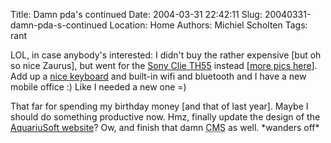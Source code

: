 Title: Damn pda's continued
Date: 2004-03-31 22:42:11
Slug: 20040331-damn-pda-s-continued
Location: Home
Authors: Michiel Scholten
Tags: rant

<p>LOL, in case anybody's interested: I didn't buy the rather expensive [but oh so nice Zaurus], but went for the <a href="http://www.brighthand.com/article/Sony_Clie_TH55_Review">Sony Clie TH55</a> instead [<a href="http://www.palminfocenter.com/view_Story.asp?ID=6604">more pics here</a>]. Add up a <a href="http://www.bargainpda.com/default.asp?newsID=1846&amp;showComments=true">nice keyboard</a> and built-in wifi and bluetooth and I have a new mobile office :) Like I needed a new one =)</p>
<p>That far for spending my birthday money [and that of last year]. Maybe I should do something productive now. Hmz, finally update the design of the <a href="/">AquariuSoft website</a>? Ow, and finish that damn <acronym title="Content Management System">CMS</acronym> as well. *wanders off*</p>